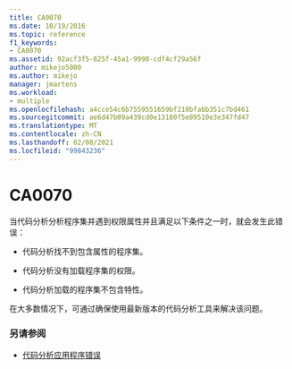 ```yaml
---
title: CA0070
ms.date: 10/19/2016
ms.topic: reference
f1_keywords:
- CA0070
ms.assetid: 92acf3f5-825f-45a1-9998-cdf4cf29a56f
author: mikejo5000
ms.author: mikejo
manager: jmartens
ms.workload:
- multiple
ms.openlocfilehash: a4cce54c6b7559551659bf210bfabb351c7bd461
ms.sourcegitcommit: ae6d47b09a439cd0e13180f5e89510e3e347fd47
ms.translationtype: MT
ms.contentlocale: zh-CN
ms.lasthandoff: 02/08/2021
ms.locfileid: "99843236"
---
```

# <a name="ca0070"></a>CA0070

当代码分析分析程序集并遇到权限属性并且满足以下条件之一时，就会发生此错误：

- 代码分析找不到包含属性的程序集。

- 代码分析没有加载程序集的权限。

- 代码分析加载的程序集不包含特性。

在大多数情况下，可通过确保使用最新版本的代码分析工具来解决该问题。

### <a name="see-also"></a>另请参阅

- [代码分析应用程序错误](../code-quality/code-analysis-application-errors.md)
